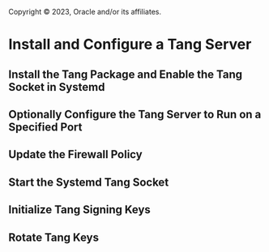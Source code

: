 Copyright © 2023, Oracle and/or its affiliates.

# Install and Configure a Tang Server

## Install the Tang Package and Enable the Tang Socket in Systemd

## Optionally Configure the Tang Server to Run on a Specified Port

## Update the Firewall Policy

## Start the Systemd Tang Socket

## Initialize Tang Signing Keys

## Rotate Tang Keys

